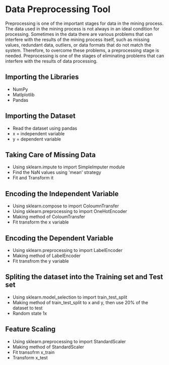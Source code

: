 # Data Preprocessing Tool
Preprocessing is one of the important stages for data in the mining process. The data used in the mining process is not always in an ideal condition for processing. Sometimes in the data there are various problems that can interfere with the results of the mining process itself, such as missing values, redundant data, outliers, or data formats that do not match the system. Therefore, to overcome these problems, a preprocessing stage is needed. Preprocessing is one of the stages of eliminating problems that can interfere with the results of data processing.
## Importing the Libraries
- NumPy
- Matlplotlib
- Pandas
## Importing the Dataset
- Read the dataset using pandas
- x = independent variable
- y = dependent variable
## Taking Care of Missing Data
- Using sklearn.impute to import SimpleImputer module
- Find the NaN values using 'mean' strategy
- Fit and Transform it
## Encoding the Independent Variable
- Using sklearn.compose to import ColoumnTransfer
- Using sklearn.preprocessing to import OneHotEncoder
- Making method of ColoumTransfer
- Fit transform the x variable
## Encoding the Dependent Variable
- Using sklearn.preprocessing to import LabelEncoder
- Making method of LabelEncoder
- Fit transfrom the y variable
## Spliting the dataset into the Training set and Test set
- Using sklearn.model_selection to import train_test_split
- Making method of train_test_split to x and y, then use 20% of the dataset to test
- Random state 1x
## Feature Scaling
- Using sklearn.preprocessing to import StandardScaler
- Making method of StandardScaler
- Fit transofrm x_train
- Transform x_test
